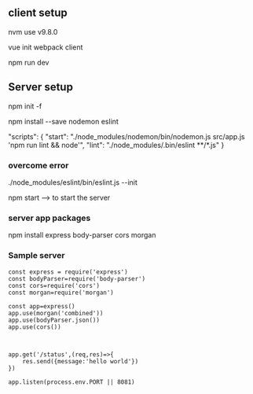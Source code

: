 ## client setup

nvm use v9.8.0

vue init webpack client

npm run dev

## Server setup

npm init -f

npm install --save nodemon eslint

"scripts": {
    "start": "./node_modules/nodemon/bin/nodemon.js src/app.js 'npm run lint && node'",
    "lint": "./node_modules/.bin/eslint **/*.js"
  }

### overcome error

./node_modules/eslint/bin/eslint.js --init

npm start --> to start the server

### server app packages

npm install express body-parser cors morgan

### Sample server 

```  
const express = require('express')
const bodyParser=require('body-parser')
const cors=require('cors')
const morgan=require('morgan')

const app=express()
app.use(morgan('combined'))
app.use(bodyParser.json())
app.use(cors())



app.get('/status',(req,res)=>{
    res.send({message:'hello world'})
})

app.listen(process.env.PORT || 8081) 

```
